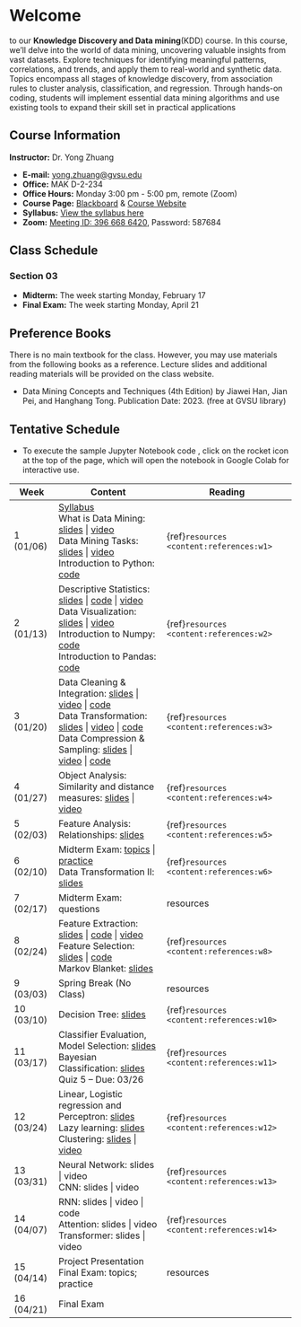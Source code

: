 # Welcome

to our **Knowledge Discovery and Data mining**(KDD) course. In this course, we’ll delve into the world of data mining, uncovering valuable insights from vast datasets. Explore techniques for identifying meaningful patterns, correlations, and trends, and apply them to real-world and synthetic data. Topics encompass all stages of knowledge discovery, from association rules to cluster analysis, classification, and regression. Through hands-on coding, students will implement essential data mining algorithms and use existing tools to expand their skill set in practical applications

## Course Information

**Instructor:** Dr. Yong Zhuang

- <i class="fa fa-envelope"></i> **E-mail:** [yong.zhuang@gvsu.edu](mailto:yong.zhuang@gvsu.edu)
- <i class="fa fa-building"></i> **Office:** MAK D-2-234
- <i class="fa fa-building"></i> **Office Hours:** Monday 3:00 pm - 5:00 pm, remote (Zoom)
- <i class="fa fa-book"></i> **Course Page:** [Blackboard](https://lms.gvsu.edu/) & [Course Website](https://gvsu-cis635.github.io)
- <i class="fa fa-book-reader"></i> **Syllabus:** [View the syllabus here](assets/pdf/syllabus.pdf)
- <i class="fa fa-video"></i> **Zoom:** [Meeting ID: 396 668 6420](https://gvsu-edu.zoom.us/j/3966686420?pwd=WGxpc0N4YWcvOU9aWGxWZGYxbXZUdz09), Password: 587684

## Class Schedule

### Section 03

- **Midterm:** The week starting Monday, February 17
- **Final Exam:** The week starting Monday, April 21

## Preference Books

There is no main textbook for the class. However, you may use materials from the following books as a reference. Lecture slides and additional reading materials will be provided on the class website.

- Data Mining Concepts and Techniques (4th Edition) by Jiawei Han, Jian Pei, and Hanghang Tong. Publication Date: 2023. (free at GVSU library)

<!-- Syllabus can be found [here](Syllabus_CIS635_F2023.pdf). -->
<!-- <iframe src="assets/pdf/syllabus.pdf" style="width:100%; height:600px;" frameborder="0"></iframe> -->

## Tentative Schedule

- To execute the sample Jupyter Notebook code <i class="fa fa-code"></i>, click on the rocket icon <i class="fa fa-rocket" aria-hidden="true"></i> at the top of the page, which will open the notebook in Google Colab for interactive use.

| Week | Content | Reading |
| --- | --- | --- |
| 1 (01/06) | [Syllabus](assets/pdf/syllabus.pdf) <br> What is Data Mining: [slides](assets/pdf/data-mining-intro.pdf) \| [video](https://youtu.be/vLOU_C9U3TM) <br> Data Mining Tasks: [slides](assets/pdf/data-mining-tasks.pdf) \| [video](https://youtu.be/pPdu-E95Mng)<br> Introduction to Python: [code](samples/python.ipynb) | {ref}`resources <content:references:w1>` |
| 2 (01/13) | Descriptive Statistics: [slides](assets/pdf/data-exploration-descriptive-statistics.pdf) \| [code](samples/descriptive_statistics.ipynb) \| [video](https://youtu.be/HDRjhgB6EN0) <br> Data Visualization: [slides](assets/pdf/data-exploration-data-visualization.pdf) \| [video](https://youtu.be/VcuphW6n1Mo) <br> Introduction to Numpy: [code](samples/numpy.ipynb) <br> Introduction to Pandas: [code](samples/pandas.ipynb) | {ref}`resources <content:references:w2>` |
| 3 (01/20) | Data Cleaning & Integration: [slides](assets/pdf/cleaning-Integration.pdf) \| [video](https://youtu.be/9EBOeQA6LD0) \| [<i class="fa fa-code"></i> code](samples/cleaning-Integration.ipynb) <br> Data Transformation: [slides](assets/pdf/data-transformation.pdf) \| [video](https://youtu.be/8fws0-6h52I) \| [<i class="fa fa-code"></i> code](samples/data-transformation.ipynb) <br> Data Compression & Sampling: [slides](assets/pdf/data-compression-sampling.pdf) \| [video](https://youtu.be/AgIVTNNNv_E) \| [<i class="fa fa-code"></i> code](samples/data-compression-sampling.ipynb) | {ref}`resources <content:references:w3>` |
| 4 (01/27) | Object Analysis: Similarity and distance measures: [slides](assets/pdf/similarity-distance.pdf) \| [video](https://youtu.be/bkcMCVe_fqw) | {ref}`resources <content:references:w4>` |
| 5 (02/03) | Feature Analysis: Relationships: [slides](assets/pdf/feature-relationships.pdf) | {ref}`resources <content:references:w5>` |
| 6 (02/10) | Midterm Exam: [topics](exams/midterm-exam-topics.md) \| [practice](quizzes/4.md) <br> Data Transformation II: [slides](assets/pdf/data-transformation-II.pdf) | {ref}`resources <content:references:w6>` |
| 7 (02/17) | Midterm Exam: questions | resources |
| 8 (02/24) | Feature Extraction: [slides](assets/pdf/dimensionality-reduction-feature-extraction.pdf) \| [<i class="fa fa-code"></i> code](samples/feature_extraction.ipynb) \| [video](https://youtu.be/Nh8q9mVgq14) <br> Feature Selection: [slides](assets/pdf/dimensionality-reduction-feature-selection.pdf) \| [<i class="fa fa-code"></i> code](samples/feature_selection.ipynb) <br> Markov Blanket: [slides](assets/pdf/markov-blanket-boundary.pdf) | {ref}`resources <content:references:w8>` |
| 9 (03/03) | Spring Break (No Class) | resources |
| 10 (03/10) | Decision Tree: [slides](assets/pdf/decision-tree.pdf) | {ref}`resources <content:references:w10>` |
| 11 (03/17) | Classifier Evaluation, Model Selection: [slides](assets/pdf/evaluation-selection.pdf) <br> Bayesian Classification: [slides](assets/pdf/bayesian-classification.pdf) <br> Quiz 5 – Due: 03/26 | {ref}`resources <content:references:w11>` |
| 12 (03/24) | Linear, Logistic regression and Perceptron: [slides](assets/pdf/logistic-perceptron.pdf) <br> Lazy learning: [slides](assets/pdf/lazy-learning.pdf) <br> Clustering: [slides](assets/pdf/clustering.pdf) \| [video](https://youtu.be/qaaiHx3NK40) | {ref}`resources <content:references:w12>` |
| 13 (03/31) | Neural Network: slides \| video <br> CNN: slides \| video | {ref}`resources <content:references:w13>` |
| 14 (04/07) | RNN: slides \| video \| code <br> Attention: slides \| video <br> Transformer: slides \| video | {ref}`resources <content:references:w14>` |
| 15 (04/14) | Project Presentation <br> Final Exam: topics; practice | resources |
| 16 (04/21) | Final Exam |  |

